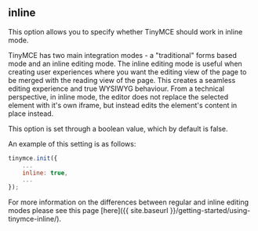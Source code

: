 
## inline

This option allows you to specify whether TinyMCE should work in inline mode.

TinyMCE has two main integration modes - a "traditional" forms based mode and an inline editing mode. The inline editing mode is useful when creating user experiences where you want the editing view of the page to be merged with the reading view of the page. This creates a seamless editing experience and true WYSIWYG behaviour. From a technical perspective, in inline mode, the editor does not replace the selected element with it's own iframe, but instead edits the element's content in place instead.

This option is set through a boolean value, which by default is false.

An example of this setting is as follows:

```js
tinymce.init({
    ...
    inline: true,
    ...
});
```

For more information on the differences between regular and inline editing modes please see this page [here]({{ site.baseurl }}/getting-started/using-tinymce-inline/).
